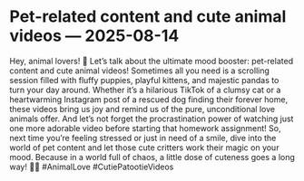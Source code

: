 # Pet-related content and cute animal videos — 2025-08-14

Hey, animal lovers! 🐾 Let’s talk about the ultimate mood booster: pet-related content and cute animal videos! Sometimes all you need is a scrolling session filled with fluffy puppies, playful kittens, and majestic pandas to turn your day around. Whether it’s a hilarious TikTok of a clumsy cat or a heartwarming Instagram post of a rescued dog finding their forever home, these videos bring us joy and remind us of the pure, unconditional love animals offer. And let’s not forget the procrastination power of watching just one more adorable video before starting that homework assignment! So, next time you’re feeling stressed or just in need of a smile, dive into the world of pet content and let those cute critters work their magic on your mood. Because in a world full of chaos, a little dose of cuteness goes a long way! 🐶💕 #AnimalLove #CutiePatootieVideos